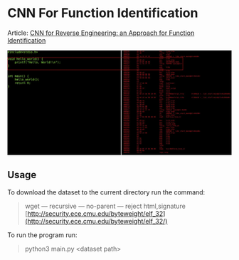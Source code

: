 # CNN For Function Identification

Article: [CNN for Reverse Engineering: an Approach for Function Identification](https://medium.com/@alon.stern206/cnn-for-reverse-engineering-an-approach-for-function-identification-1c6af88bca43)

![example](example.png)

## Usage

To download the dataset to the current directory run the command:
> wget — recursive — no-parent — reject html,signature [http://security.ece.cmu.edu/byteweight/elf_32](http://security.ece.cmu.edu/byteweight/elf_32/)

To run the program run:
> python3 main.py \<dataset path\>


